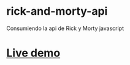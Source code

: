 # rick-and-morty-api
Consumiendo la api de Rick y Morty javascript
# [Live demo](https://developermdcm.github.io/rick-and-morty-api/])
